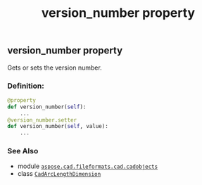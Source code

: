 ﻿---
title: version_number property
second_title: Aspose.CAD for Python via .NET API References
description: 
type: docs
weight: 780
url: /python-net/aspose.cad.fileformats.cad.cadobjects/cadarclengthdimension/version_number/
is_root: false
---

## version_number property


Gets or sets the version number.
### Definition:
```python
@property
def version_number(self):
    ...
@version_number.setter
def version_number(self, value):
    ...
```

### See Also
* module [`aspose.cad.fileformats.cad.cadobjects`](../../)
* class [`CadArcLengthDimension`](/cad/python-net/aspose.cad.fileformats.cad.cadobjects/cadarclengthdimension)
